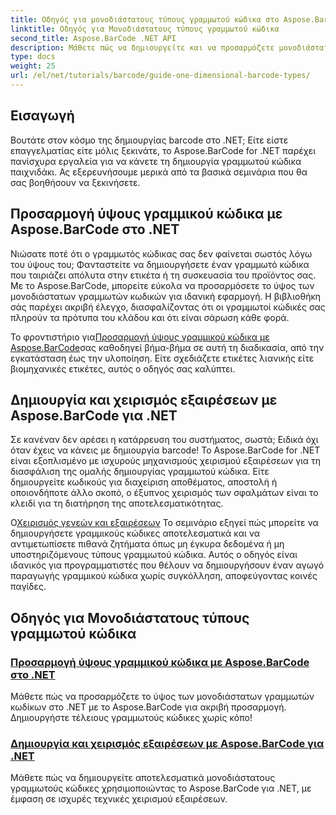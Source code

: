 ```yaml
---
title: Οδηγός για μονοδιάστατους τύπους γραμμωτού κώδικα στο Aspose.BarCode
linktitle: Οδηγός για Μονοδιάστατους τύπους γραμμωτού κώδικα
second_title: Aspose.BarCode .NET API
description: Μάθετε πώς να δημιουργείτε και να προσαρμόζετε μονοδιάστατους γραμμωτούς κώδικες στο .NET χρησιμοποιώντας Aspose.BarCode, με ισχυρές τεχνικές χειρισμού εξαιρέσεων.
type: docs
weight: 25
url: /el/net/tutorials/barcode/guide-one-dimensional-barcode-types/
---
```

## Εισαγωγή

Βουτάτε στον κόσμο της δημιουργίας barcode στο .NET; Είτε είστε επαγγελματίας είτε μόλις ξεκινάτε, το Aspose.BarCode for .NET παρέχει πανίσχυρα εργαλεία για να κάνετε τη δημιουργία γραμμωτού κώδικα παιχνιδάκι. Ας εξερευνήσουμε μερικά από τα βασικά σεμινάρια που θα σας βοηθήσουν να ξεκινήσετε.

## Προσαρμογή ύψους γραμμικού κώδικα με Aspose.BarCode στο .NET  

Νιώσατε ποτέ ότι ο γραμμωτός κώδικας σας δεν φαίνεται σωστός λόγω του ύψους του; Φανταστείτε να δημιουργήσετε έναν γραμμωτό κώδικα που ταιριάζει απόλυτα στην ετικέτα ή τη συσκευασία του προϊόντος σας. Με το Aspose.BarCode, μπορείτε εύκολα να προσαρμόσετε το ύψος των μονοδιάστατων γραμμωτών κωδικών για ιδανική εφαρμογή. Η βιβλιοθήκη σάς παρέχει ακριβή έλεγχο, διασφαλίζοντας ότι οι γραμμωτοί κώδικές σας πληρούν τα πρότυπα του κλάδου και ότι είναι σάρωση κάθε φορά.  

 Το φροντιστήριο για[Προσαρμογή ύψους γραμμικού κώδικα με Aspose.BarCode](./customizing-barcode-height/)σας καθοδηγεί βήμα-βήμα σε αυτή τη διαδικασία, από την εγκατάσταση έως την υλοποίηση. Είτε σχεδιάζετε ετικέτες λιανικής είτε βιομηχανικές ετικέτες, αυτός ο οδηγός σας καλύπτει.  

## Δημιουργία και χειρισμός εξαιρέσεων με Aspose.BarCode για .NET  

Σε κανέναν δεν αρέσει η κατάρρευση του συστήματος, σωστά; Ειδικά όχι όταν έχεις να κάνεις με δημιουργία barcode! Το Aspose.BarCode for .NET είναι εξοπλισμένο με ισχυρούς μηχανισμούς χειρισμού εξαιρέσεων για τη διασφάλιση της ομαλής δημιουργίας γραμμωτού κώδικα. Είτε δημιουργείτε κωδικούς για διαχείριση αποθέματος, αποστολή ή οποιονδήποτε άλλο σκοπό, ο έξυπνος χειρισμός των σφαλμάτων είναι το κλειδί για τη διατήρηση της αποτελεσματικότητας.  

 Ο[Χειρισμός γενεών και εξαιρέσεων](./generation-and-exception-handling/) Το σεμινάριο εξηγεί πώς μπορείτε να δημιουργήσετε γραμμικούς κώδικες αποτελεσματικά και να αντιμετωπίσετε πιθανά ζητήματα όπως μη έγκυρα δεδομένα ή μη υποστηριζόμενους τύπους γραμμωτού κώδικα. Αυτός ο οδηγός είναι ιδανικός για προγραμματιστές που θέλουν να δημιουργήσουν έναν αγωγό παραγωγής γραμμικού κώδικα χωρίς συγκόλληση, αποφεύγοντας κοινές παγίδες.  

## Οδηγός για Μονοδιάστατους τύπους γραμμωτού κώδικα
### [Προσαρμογή ύψους γραμμικού κώδικα με Aspose.BarCode στο .NET](./customizing-barcode-height/)
Μάθετε πώς να προσαρμόζετε το ύψος των μονοδιάστατων γραμμωτών κωδίκων στο .NET με το Aspose.BarCode για ακριβή προσαρμογή. Δημιουργήστε τέλειους γραμμωτούς κώδικες χωρίς κόπο!
### [Δημιουργία και χειρισμός εξαιρέσεων με Aspose.BarCode για .NET](./generation-and-exception-handling/)
Μάθετε πώς να δημιουργείτε αποτελεσματικά μονοδιάστατους γραμμωτούς κώδικες χρησιμοποιώντας το Aspose.BarCode για .NET, με έμφαση σε ισχυρές τεχνικές χειρισμού εξαιρέσεων.